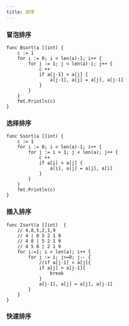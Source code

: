 ```yaml
---
title: 排序
---
```


### 冒泡排序

    func Bsort(a []int) {
        c := 1
        for i := 0; i < len(a)-1; i++ {
            for j := 1; j < len(a)-i; j++ {
                c ++
                if a[j-1] > a[j] {
                    a[j-1], a[j] = a[j], a[j-1]
                }
            }
        }
        fmt.Println(c)
    }

    
### 选择排序

    func Ssort(a []int) {
        c := 1
        for i := 0; i < len(a)-1; i++ {
            for j := i + 1; j < len(a); j++ {
                c ++
                if a[i] > a[j] {
                    a[i], a[j] = a[j], a[i]
                }
            }
        }
        fmt.Println(c)
    }

    
### 插入排序
    
    func Isort(a []int)  {
        // 4,8,5,2,1,9
        // 4 | 8 5 2 1 9
        // 4 8 | 5 2 1 9
        // 4 5 8 | 2 1 9
        for i:=1; i < len(a); i++ {
            for j := i; j>=0; j-- {
                //if a[j-1] < a[j]{
                if a[j] > a[j-1]{
                    break
                }
                a[j-1], a[j] = a[j], a[j-1]
            }
        }
    }


### 快速排序
